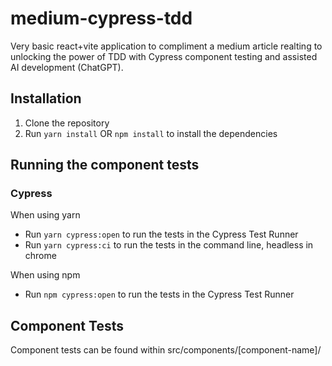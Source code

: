 # medium-cypress-tdd
Very basic react+vite application to compliment a medium article realting to unlocking the power of TDD with Cypress component testing and assisted AI development (ChatGPT). 


## Installation
1. Clone the repository
2. Run `yarn install` OR `npm install` to install the dependencies

## Running the component tests
### Cypress
When using yarn
- Run `yarn cypress:open` to run the tests in the Cypress Test Runner
- Run `yarn cypress:ci` to run the tests in the command line, headless in chrome


When using npm
- Run `npm cypress:open` to run the tests in the Cypress Test Runner

## Component Tests
Component tests can be found within src/components/[component-name]/
